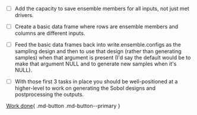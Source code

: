
- [ ] Add the capacity to save ensemble members for all inputs, not just met drivers.

- [ ] Create a basic data frame where rows are ensemble members and columns are different inputs.

- [ ] Feed the basic data frames back into write.ensemble.configs as the sampling design and then to use that design (rather than generating samples) when that argument is present (I'd say the default would be to make that argument NULL and to generate new samples when it's NULL).

- [ ] With those first 3 tasks in place you should be well-positioned at a higher-level to work on generating the Sobol designs and postprocessing the outputs.

[Work done](https://github.com/ecamo19/gsoc_project_2022_vm/issues){ .md-button .md-button--primary }